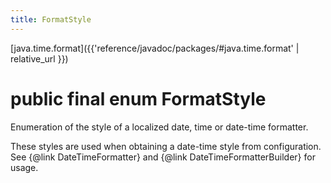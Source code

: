 ```yaml
---
title: FormatStyle
---
```


[java.time.format]({{'reference/javadoc/packages/#java.time.format' | relative_url }})

# public final enum FormatStyle


Enumeration of the style of a localized date, time or date-time formatter.
 <p>
 These styles are used when obtaining a date-time style from configuration.
 See {@link DateTimeFormatter} and {@link DateTimeFormatterBuilder} for usage.